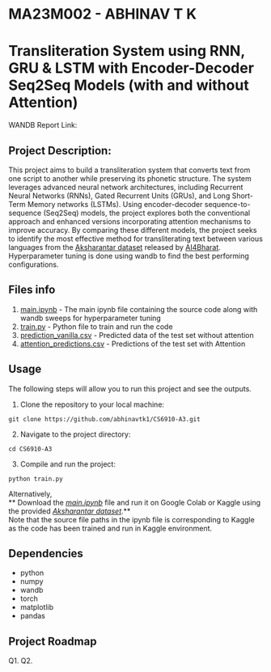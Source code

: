 # MA23M002 - ABHINAV T K
# Transliteration System using RNN, GRU & LSTM with Encoder-Decoder Seq2Seq Models (with and without Attention)

WANDB Report Link: 

## Project Description:
This project aims to build a transliteration system that converts text from one script to another while preserving its phonetic structure. The system leverages advanced neural network architectures, including Recurrent Neural Networks (RNNs), Gated Recurrent Units (GRUs), and Long Short-Term Memory networks (LSTMs). Using encoder-decoder sequence-to-sequence (Seq2Seq) models, the project explores both the conventional approach and enhanced versions incorporating attention mechanisms to improve accuracy. By comparing these different models, the project seeks to identify the most effective method for transliterating text between various languages from the [Aksharantar dataset](https://drive.google.com/file/d/1tGIO4-IPNtxJ6RQMmykvAfY_B0AaLY5A/view?usp=drive_link) released by [AI4Bharat](https://ai4bharat.org/). Hyperparameter tuning is done using wandb to find the best performing configurations.

## Files info 
1. [main.ipynb](link) - The main ipynb file containing the source code along with wandb sweeps for hyperparameter tuning
2. [train.py](link) - Python file to train and run the code
3. [prediction_vanilla.csv](predictions_vanilla/prediction_vanilla.csv) - Predicted data of the test set without attention
4. [attention_predictions.csv](predictions_attention/attention_predictions.csv) - Predictions of the test set with Attention

## Usage
The following steps will allow you to run this project and see the outputs.
1. Clone the repository to your local machine:  
```
git clone https://github.com/abhinavtk1/CS6910-A3.git
```
2. Navigate to the project directory: 
```
cd CS6910-A3
```
3. Compile and run the project:
```
python train.py
```
Alternatively, <br>
** Download the *[main.ipynb](link)* file and run it on Google Colab or Kaggle using the provided *[Aksharantar dataset](aksharantar_sampled)*.** <br>
Note that the source file paths in the ipynb file is corresponding to Kaggle as the code has been trained and run in Kaggle environment.  

## Dependencies
- python
- numpy
- wandb 
- torch
- matplotlib
- pandas

## Project Roadmap
Q1. 
Q2. 
